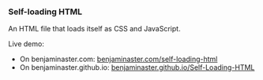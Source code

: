 
### Self-loading HTML

An HTML file that loads itself as CSS and JavaScript.

Live demo: 
- On benjaminaster[]().com: [benjaminaster.com/self-loading-html](https://benjaminaster.com/self-loading-html/)
- On benjaminaster[]().github.io: [benjaminaster.github.io/Self-Loading-HTML](https://benjaminaster.github.io/Self-Loading-HTML/)
